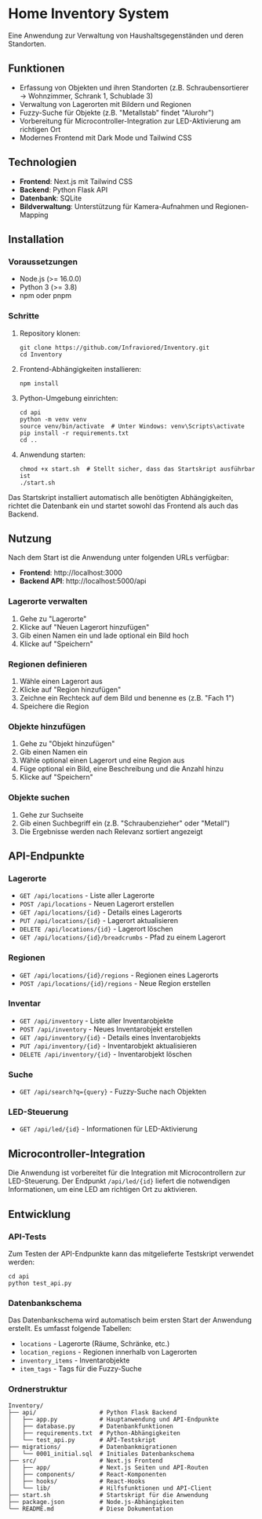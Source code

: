 # Home Inventory System

Eine Anwendung zur Verwaltung von Haushaltsgegenständen und deren Standorten.

## Funktionen

- Erfassung von Objekten und ihren Standorten (z.B. Schraubensortierer → Wohnzimmer, Schrank 1, Schublade 3)
- Verwaltung von Lagerorten mit Bildern und Regionen
- Fuzzy-Suche für Objekte (z.B. "Metallstab" findet "Alurohr")
- Vorbereitung für Microcontroller-Integration zur LED-Aktivierung am richtigen Ort
- Modernes Frontend mit Dark Mode und Tailwind CSS

## Technologien

- **Frontend**: Next.js mit Tailwind CSS
- **Backend**: Python Flask API
- **Datenbank**: SQLite
- **Bildverwaltung**: Unterstützung für Kamera-Aufnahmen und Regionen-Mapping

## Installation

### Voraussetzungen

- Node.js (>= 16.0.0)
- Python 3 (>= 3.8)
- npm oder pnpm

### Schritte

1. Repository klonen:
   ```
   git clone https://github.com/Infraviored/Inventory.git
   cd Inventory
   ```

2. Frontend-Abhängigkeiten installieren:
   ```
   npm install
   ```

3. Python-Umgebung einrichten:
   ```
   cd api
   python -m venv venv
   source venv/bin/activate  # Unter Windows: venv\Scripts\activate
   pip install -r requirements.txt
   cd ..
   ```

4. Anwendung starten:
   ```
   chmod +x start.sh  # Stellt sicher, dass das Startskript ausführbar ist
   ./start.sh
   ```

Das Startskript installiert automatisch alle benötigten Abhängigkeiten, richtet die Datenbank ein und startet sowohl das Frontend als auch das Backend.

## Nutzung

Nach dem Start ist die Anwendung unter folgenden URLs verfügbar:

- **Frontend**: http://localhost:3000
- **Backend API**: http://localhost:5000/api

### Lagerorte verwalten

1. Gehe zu "Lagerorte"
2. Klicke auf "Neuen Lagerort hinzufügen"
3. Gib einen Namen ein und lade optional ein Bild hoch
4. Klicke auf "Speichern"

### Regionen definieren

1. Wähle einen Lagerort aus
2. Klicke auf "Region hinzufügen"
3. Zeichne ein Rechteck auf dem Bild und benenne es (z.B. "Fach 1")
4. Speichere die Region

### Objekte hinzufügen

1. Gehe zu "Objekt hinzufügen"
2. Gib einen Namen ein
3. Wähle optional einen Lagerort und eine Region aus
4. Füge optional ein Bild, eine Beschreibung und die Anzahl hinzu
5. Klicke auf "Speichern"

### Objekte suchen

1. Gehe zur Suchseite
2. Gib einen Suchbegriff ein (z.B. "Schraubenzieher" oder "Metall")
3. Die Ergebnisse werden nach Relevanz sortiert angezeigt

## API-Endpunkte

### Lagerorte

- `GET /api/locations` - Liste aller Lagerorte
- `POST /api/locations` - Neuen Lagerort erstellen
- `GET /api/locations/{id}` - Details eines Lagerorts
- `PUT /api/locations/{id}` - Lagerort aktualisieren
- `DELETE /api/locations/{id}` - Lagerort löschen
- `GET /api/locations/{id}/breadcrumbs` - Pfad zu einem Lagerort

### Regionen

- `GET /api/locations/{id}/regions` - Regionen eines Lagerorts
- `POST /api/locations/{id}/regions` - Neue Region erstellen

### Inventar

- `GET /api/inventory` - Liste aller Inventarobjekte
- `POST /api/inventory` - Neues Inventarobjekt erstellen
- `GET /api/inventory/{id}` - Details eines Inventarobjekts
- `PUT /api/inventory/{id}` - Inventarobjekt aktualisieren
- `DELETE /api/inventory/{id}` - Inventarobjekt löschen

### Suche

- `GET /api/search?q={query}` - Fuzzy-Suche nach Objekten

### LED-Steuerung

- `GET /api/led/{id}` - Informationen für LED-Aktivierung

## Microcontroller-Integration

Die Anwendung ist vorbereitet für die Integration mit Microcontrollern zur LED-Steuerung. Der Endpunkt `/api/led/{id}` liefert die notwendigen Informationen, um eine LED am richtigen Ort zu aktivieren.

## Entwicklung

### API-Tests

Zum Testen der API-Endpunkte kann das mitgelieferte Testskript verwendet werden:

```
cd api
python test_api.py
```

### Datenbankschema

Das Datenbankschema wird automatisch beim ersten Start der Anwendung erstellt. Es umfasst folgende Tabellen:

- `locations` - Lagerorte (Räume, Schränke, etc.)
- `location_regions` - Regionen innerhalb von Lagerorten
- `inventory_items` - Inventarobjekte
- `item_tags` - Tags für die Fuzzy-Suche

### Ordnerstruktur

```
Inventory/
├── api/                  # Python Flask Backend
│   ├── app.py            # Hauptanwendung und API-Endpunkte
│   ├── database.py       # Datenbankfunktionen
│   ├── requirements.txt  # Python-Abhängigkeiten
│   └── test_api.py       # API-Testskript
├── migrations/           # Datenbankmigrationen
│   └── 0001_initial.sql  # Initiales Datenbankschema
├── src/                  # Next.js Frontend
│   ├── app/              # Next.js Seiten und API-Routen
│   ├── components/       # React-Komponenten
│   ├── hooks/            # React-Hooks
│   └── lib/              # Hilfsfunktionen und API-Client
├── start.sh              # Startskript für die Anwendung
├── package.json          # Node.js-Abhängigkeiten
└── README.md             # Diese Dokumentation
```
